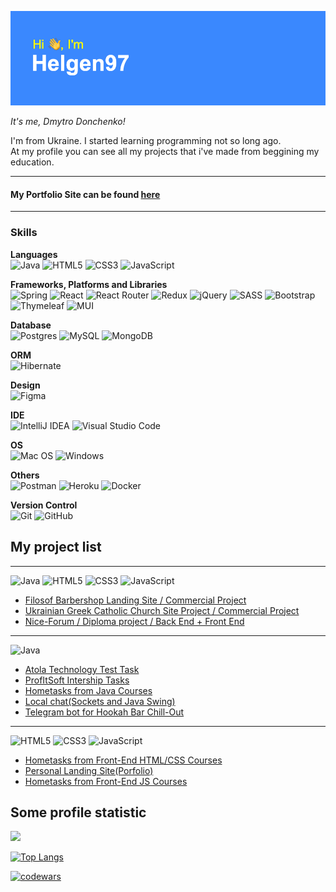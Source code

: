 ![Greetings](./header.png)

*It's me, Dmytro Donchenko!*

I'm from Ukraine. I started learning programming not so long ago. <br>At my profile you can see all my projects that i've made from beggining my education.<br>

***

#### My Portfolio Site can be found [here](https://helgen97.github.io/Portfolio/ "GitHub Pages")

***

### Skills

**Languages** <br>
![Java](https://img.shields.io/badge/java-%23ED8B00.svg?style=for-the-badge&logo=java&logoColor=white)
![HTML5](https://img.shields.io/badge/html5-%23E34F26.svg?style=for-the-badge&logo=html5&logoColor=white)
![CSS3](https://img.shields.io/badge/css3-%231572B6.svg?style=for-the-badge&logo=css3&logoColor=white)
![JavaScript](https://img.shields.io/badge/javascript-%23323330.svg?style=for-the-badge&logo=javascript&logoColor=%23F7DF1E)

**Frameworks, Platforms and Libraries** <br>
![Spring](https://img.shields.io/badge/spring-%236DB33F.svg?style=for-the-badge&logo=spring&logoColor=white)
![React](https://img.shields.io/badge/react-%2320232a.svg?style=for-the-badge&logo=react&logoColor=%2361DAFB)
![React Router](https://img.shields.io/badge/React_Router-CA4245?style=for-the-badge&logo=react-router&logoColor=white)
![Redux](https://img.shields.io/badge/redux-%23593d88.svg?style=for-the-badge&logo=redux&logoColor=white)
![jQuery](https://img.shields.io/badge/jquery-%230769AD.svg?style=for-the-badge&logo=jquery&logoColor=white)
![SASS](https://img.shields.io/badge/SASS-hotpink.svg?style=for-the-badge&logo=SASS&logoColor=white)
![Bootstrap](https://img.shields.io/badge/bootstrap-%23563D7C.svg?style=for-the-badge&logo=bootstrap&logoColor=white)
![Thymeleaf](https://img.shields.io/badge/Thymeleaf-%23005C0F.svg?style=for-the-badge&logo=Thymeleaf&logoColor=white)
![MUI](https://img.shields.io/badge/MUI-%230081CB.svg?style=for-the-badge&logo=mui&logoColor=white)

**Database** <br>
![Postgres](https://img.shields.io/badge/postgres-%23316192.svg?style=for-the-badge&logo=postgresql&logoColor=white)
![MySQL](https://img.shields.io/badge/mysql-%2300f.svg?style=for-the-badge&logo=mysql&logoColor=white)
![MongoDB](https://img.shields.io/badge/MongoDB-%234ea94b.svg?style=for-the-badge&logo=mongodb&logoColor=white)

**ORM** <br>
![Hibernate](https://img.shields.io/badge/Hibernate-59666C?style=for-the-badge&logo=Hibernate&logoColor=white)

**Design** <br>
![Figma](https://img.shields.io/badge/figma-%23F24E1E.svg?style=for-the-badge&logo=figma&logoColor=white)

**IDE** <br>
![IntelliJ IDEA](https://img.shields.io/badge/IntelliJIDEA-000000.svg?style=for-the-badge&logo=intellij-idea&logoColor=white)
![Visual Studio Code](https://img.shields.io/badge/Visual%20Studio%20Code-0078d7.svg?style=for-the-badge&logo=visual-studio-code&logoColor=white)

**OS** <br>
![Mac OS](https://img.shields.io/badge/mac%20os-000000?style=for-the-badge&logo=macos&logoColor=F0F0F0)
![Windows](https://img.shields.io/badge/Windows-0078D6?style=for-the-badge&logo=windows&logoColor=white)

**Others** <br>
![Postman](https://img.shields.io/badge/Postman-FF6C37?style=for-the-badge&logo=postman&logoColor=white)
![Heroku](https://img.shields.io/badge/heroku-%23430098.svg?style=for-the-badge&logo=heroku&logoColor=white)
![Docker](https://img.shields.io/badge/docker-%230db7ed.svg?style=for-the-badge&logo=docker&logoColor=white)

**Version Control** <br>
![Git](https://img.shields.io/badge/git-%23F05033.svg?style=for-the-badge&logo=git&logoColor=white)
![GitHub](https://img.shields.io/badge/github-%23121011.svg?style=for-the-badge&logo=github&logoColor=white)

## My project list 

***

![Java](https://img.shields.io/badge/java-%23ED8B00.svg?style=for-the-badge&logo=java&logoColor=white)
![HTML5](https://img.shields.io/badge/html5-%23E34F26.svg?style=for-the-badge&logo=html5&logoColor=white)
![CSS3](https://img.shields.io/badge/css3-%231572B6.svg?style=for-the-badge&logo=css3&logoColor=white)
![JavaScript](https://img.shields.io/badge/javascript-%23323330.svg?style=for-the-badge&logo=javascript&logoColor=%23F7DF1E)

- [Filosof Barbershop Landing Site / Commercial Project](https://github.com/Helgen97/filosof)
- [Ukrainian Greek Catholic Church Site Project / Commercial Project](https://github.com/Helgen97/ugcc-project)
- [Nice-Forum / Diploma project / Back End + Front End](https://github.com/Helgen97/Nice-Forum)

***

![Java](https://img.shields.io/badge/java-%23ED8B00.svg?style=for-the-badge&logo=java&logoColor=white)

- [Atola Technology Test Task](https://github.com/Helgen97/Atola-Technology-Test-Task)
- [ProfItSoft Intership Tasks](https://github.com/Helgen97/profitsoft)
- [Hometasks from Java Courses](https://github.com/Helgen97/java-pro-online-150921)
- [Local chat(Sockets and Java Swing)](https://github.com/Helgen97/PersonalChat)
- [Telegram bot for Hookah Bar Chill-Out](https://github.com/Helgen97/ChillBot)

*** 

![HTML5](https://img.shields.io/badge/html5-%23E34F26.svg?style=for-the-badge&logo=html5&logoColor=white)
![CSS3](https://img.shields.io/badge/css3-%231572B6.svg?style=for-the-badge&logo=css3&logoColor=white)
![JavaScript](https://img.shields.io/badge/javascript-%23323330.svg?style=for-the-badge&logo=javascript&logoColor=%23F7DF1E)

- [Hometasks from Front-End HTML/CSS Courses](https://github.com/Helgen97/fe-start-011221)
- [Personal Landing Site(Porfolio)](https://github.com/Helgen97/Portfolio)
- [Hometasks from Front-End JS Courses](https://github.com/Helgen97/fe-pro-26.05.22)

## Some profile statistic

![](https://github-profile-summary-cards.vercel.app/api/cards/profile-details?username=Helgen97&theme=solarized_dark)

[![Top Langs](https://github-readme-stats.vercel.app/api/top-langs/?username=Helgen97&layout=compact)](https://github.com/Helgen97/github-readme-stats)

[![codewars](https://www.codewars.com/users/Helgen/badges/large)](https://www.codewars.com/users/Helgen)   
